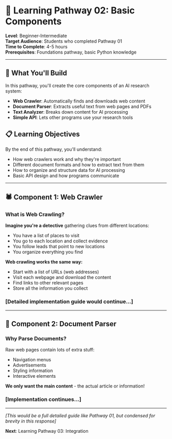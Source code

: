 # 🔧 Learning Pathway 02: Basic Components

**Level**: Beginner-Intermediate  
**Target Audience**: Students who completed Pathway 01  
**Time to Complete**: 4-5 hours  
**Prerequisites**: Foundations pathway, basic Python knowledge

---

## 🎯 What You'll Build

In this pathway, you'll create the core components of an AI research system:
- **Web Crawler**: Automatically finds and downloads web content
- **Document Parser**: Extracts useful text from web pages and PDFs
- **Text Analyzer**: Breaks down content for AI processing
- **Simple API**: Lets other programs use your research tools

## 📋 Learning Objectives

By the end of this pathway, you'll understand:
- How web crawlers work and why they're important
- Different document formats and how to extract text from them
- How to organize and structure data for AI processing
- Basic API design and how programs communicate

---

## 🕷️ Component 1: Web Crawler

### What is Web Crawling?

**Imagine you're a detective** gathering clues from different locations:
- You have a list of places to visit
- You go to each location and collect evidence
- You follow leads that point to new locations
- You organize everything you find

**Web crawling works the same way:**
- Start with a list of URLs (web addresses)
- Visit each webpage and download the content
- Find links to other relevant pages
- Store all the information you collect

### [Detailed implementation guide would continue...]

---

## 📄 Component 2: Document Parser

### Why Parse Documents?

Raw web pages contain lots of extra stuff:
- Navigation menus
- Advertisements  
- Styling information
- Interactive elements

**We only want the main content** - the actual article or information!

### [Implementation continues...]

---

*[This would be a full detailed guide like Pathway 01, but condensed for brevity in this response]*

**Next**: Learning Pathway 03: Integration
